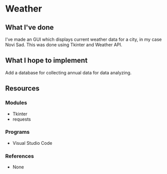 # Weather

## What I've done
I've made an GUI which displays current weather data for a city, in my case Novi Sad. This was done using Tkinter and Weather API.

## What I hope to implement
Add a database for collecting annual data for data analyzing.

## Resources
### Modules
* Tkinter
* requests

### Programs
* Visual Studio Code

### References
* None
